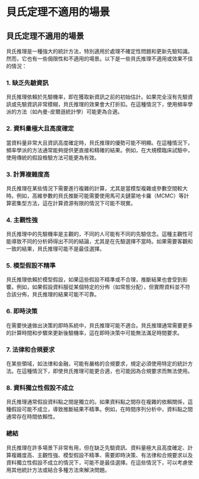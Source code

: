 # 貝氏定理不適用的場景

## 貝氏定理不適用的場景

貝氏推理是一種強大的統計方法，特別適用於處理不確定性問題和更新先驗知識。然而，它也有一些侷限性和不適用的場景。以下是一些貝氏推理不適用或效果不佳的情況：

### 1. 缺乏先驗資訊

貝氏推理依賴於先驗機率，即在獲取新資訊之前的初始估計。如果完全沒有先驗資訊或先驗資訊非常模糊，貝氏推理的效果會大打折扣。在這種情況下，使用頻率學派的方法（如內曼-皮爾遜統計學）可能更為合適。

### 2. 資料量極大且高度確定

當資料量非常大且資訊高度確定時，貝氏推理的優勢可能不明顯。在這種情況下，頻率學派的方法通常能夠提供更直接和精確的結果。例如，在大規模臨床試驗中，使用傳統的假設檢驗方法可能更為有效。

### 3. 計算複雜度高

貝氏推理在某些情況下需要進行複雜的計算，尤其是當模型複雜或參數空間較大時。例如，高維參數的貝氏推斷可能需要使用馬可夫鏈蒙地卡羅（MCMC）等計算密集型方法，這在計算資源有限的情況下可能不現實。

### 4. 主觀性強

貝氏推理中的先驗機率是主觀的，不同的人可能有不同的先驗信念。這種主觀性可能導致不同的分析師得出不同的結論，尤其是在先驗選擇不當時。如果需要客觀和一致的結果，貝氏推理可能不是最佳選擇。

### 5. 模型假設不精準

貝氏推理依賴於模型假設，如果這些假設不精準或不合理，推斷結果也會受到影響。例如，如果假設資料服從某個特定的分佈（如常態分配），但實際資料並不符合該分佈，貝氏推理的結果可能不可靠。

### 6. 即時決策

在需要快速做出決策的即時系統中，貝氏推理可能不適合。貝氏推理通常需要更多的計算時間和步驟來更新後驗機率，這在即時決策中可能無法滿足時間要求。

### 7. 法律和合規要求

在某些領域，如法律和金融，可能有嚴格的合規要求，規定必須使用特定的統計方法。在這種情況下，即使貝氏推理可能更合適，也可能因為合規要求而無法使用。

### 8. 資料獨立性假設不成立

貝氏推理通常假設資料點之間是獨立的。如果資料點之間存在複雜的依賴關係，這種假設可能不成立，導致推斷結果不精準。例如，在時間序列分析中，資料點之間通常存在時間依賴性。

### 總結

貝氏推理在許多場景下非常有用，但在缺乏先驗資訊、資料量極大且高度確定、計算複雜度高、主觀性強、模型假設不精準、需要即時決策、有法律和合規要求以及資料獨立性假設不成立的情況下，可能不是最佳選擇。在這些情況下，可以考慮使用其他統計方法或結合多種方法來解決問題。
